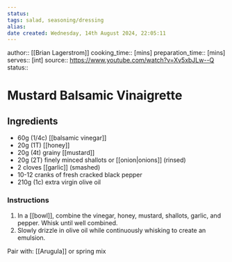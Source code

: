 ```yaml
---
status:
tags: salad, seasoning/dressing
alias:
date created: Wednesday, 14th August 2024, 22:05:11
---
```


author:: [[Brian Lagerstrom]]
cooking_time:: [mins]
preparation_time:: [mins]
serves:: [int]
source:: https://www.youtube.com/watch?v=Xv5xbJLw--Q
status::

# Mustard Balsamic Vinaigrette

## Ingredients

- 60g (1/4c) [[balsamic vinegar]]
- 20g (1T) [[honey]]
- 20g (4t) grainy [[mustard]]
- 20g (2T) finely minced shallots or [[onion|onions]] (rinsed)
- 2 cloves [[garlic]] (smashed)
- 10-12 cranks of fresh cracked black pepper
- 210g (1c) extra virgin olive oil

### Instructions

1. In a [[bowl]], combine the vinegar, honey, mustard, shallots, garlic, and pepper. Whisk until well combined.
2. Slowly drizzle in olive oil while continuously whisking to create an emulsion.

Pair with: [[Arugula]] or spring mix